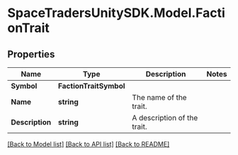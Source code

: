 # SpaceTradersUnitySDK.Model.FactionTrait

## Properties

Name | Type | Description | Notes
------------ | ------------- | ------------- | -------------
**Symbol** | **FactionTraitSymbol** |  | 
**Name** | **string** | The name of the trait. | 
**Description** | **string** | A description of the trait. | 

[[Back to Model list]](../README.md#documentation-for-models) [[Back to API list]](../README.md#documentation-for-api-endpoints) [[Back to README]](../README.md)

